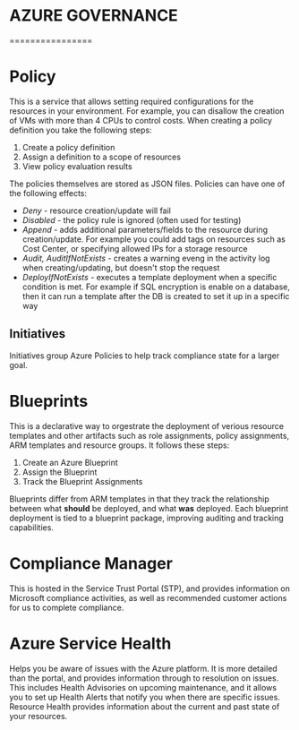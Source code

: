 # AZURE GOVERNANCE
  ================

# Policy
This is a service that allows setting required configurations for the resources in your environment. For example, you can disallow the creation of VMs with more than 4 CPUs to control costs. When creating a policy definition you take the following steps:

1. Create a policy definition
2. Assign a definition to a scope of resources
3. View policy evaluation results

The policies themselves are stored as JSON files. Policies can have one of the following effects:

* _Deny_ - resource creation/update will fail
* _Disabled_ - the policy rule is ignored (often used for testing)
* _Append_ - adds additional parameters/fields to the resource during creation/update. For example you could add tags on resources such as Cost Center, or specifying allowed IPs for a storage resource
* _Audit, AuditIfNotExists_ - creates a warning eveng in the activity log when creating/updating, but doesn't stop the request
* _DeployIfNotExists_ - executes a template deployment when a specific condition is met. For example if SQL encryption is enable on a database, then it can run a template after the DB is created to set it up in a specific way

## Initiatives
Initiatives group Azure Policies to help track compliance state for a larger goal.


# Blueprints
This is a declarative way to orgestrate the deployment of verious resource templates and other artifacts such as role assignments, policy assignments, ARM templates and resource groups. It follows these steps:

1. Create an Azure Blueprint
2. Assign the Blueprint
3. Track the Blueprint Assignments

Blueprints differ from ARM templates in that they track the relationship between what **should** be deployed, and what **was** deployed. Each blueprint deployment is tied to a blueprint package, improving auditing and tracking capabilities.


# Compliance Manager
This is hosted in the Service Trust Portal (STP), and provides information on Microsoft compliance activities, as well as recommended customer actions for us to complete compliance.


# Azure Service Health
Helps you be aware of issues with the Azure platform. It is more detailed than the portal, and provides information through to resolution on issues. This includes Health Advisories on upcoming maintenance, and it allows you to set up Health Alerts that notify you when there are specific issues. Resource Health provides information about the current and past state of your resources.

